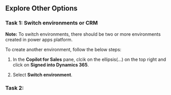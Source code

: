 ## Explore Other Options

### Task 1: Switch environments or CRM

**Note:** To switch environments, there should be two or more environments created in power apps platform.

To create another environment, follow the below steps:

1. In the **Copilot for Sales** pane, clcik on the ellipsis(...) on the top right and click on **Signed into Dynamics 365**.

1. Select **Switch environment**.

### Task 2: 

